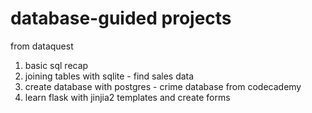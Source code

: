 # database-guided projects
 from dataquest
 1. basic sql recap
 2. joining tables with sqlite - find sales data
 3. create database with postgres - crime database
from codecademy
 1. learn flask with jinjia2 templates and create forms
